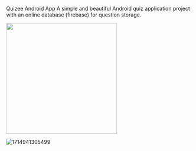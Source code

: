 Quizee Android App
A simple and beautiful Android quiz application project with an online database (firebase) for question storage.

<img src="https://github.com/jaikr24/Quizee/assets/87568222/8f55af08-31d9-4534-ba33-db6f51906a76" width=300>

![1714941305499](https://github.com/jaikr24/Quizee/assets/87568222/8f55af08-31d9-4534-ba33-db6f51906a76)
